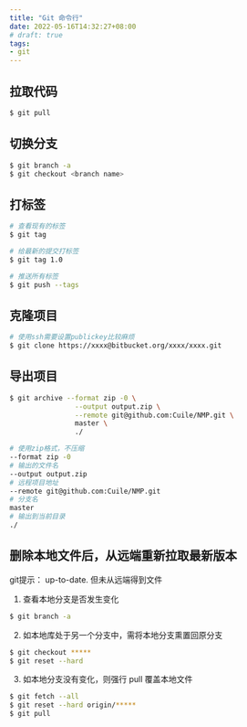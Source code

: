 ```yaml
---
title: "Git 命令行"
date: 2022-05-16T14:32:27+08:00
# draft: true
tags:
- git
---
```


## 拉取代码

```bash
$ git pull
```

## 切换分支

```bash
$ git branch -a
$ git checkout <branch name>
```

## 打标签

```bash
# 查看现有的标签
$ git tag

# 给最新的提交打标签
$ git tag 1.0

# 推送所有标签
$ git push --tags
```

## 克隆项目

```bash
# 使用ssh需要设置publickey比较麻烦
$ git clone https://xxxx@bitbucket.org/xxxx/xxxx.git
```

## 导出项目

```bash
$ git archive --format zip -0 \
                --output output.zip \
                --remote git@github.com:Cuile/NMP.git \
                master \
                ./

# 使用zip格式，不压缩
--format zip -0
# 输出的文件名
--output output.zip
# 远程项目地址
--remote git@github.com:Cuile/NMP.git
# 分支名
master
# 输出到当前目录
./
```

## 删除本地文件后，从远端重新拉取最新版本

git提示： up-to-date. 但未从远端得到文件

1. 查看本地分支是否发生变化
```bash
$ git branch -a
```

2. 如本地库处于另一个分支中，需将本地分支熏置回原分支

```bash
$ git checkout *****
$ git reset --hard
```

3. 如本地分支没有变化，则强行 pull 覆盖本地文件

```bash
$ git fetch --all
$ git reset --hard origin/*****
$ git pull
```
